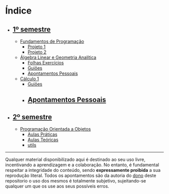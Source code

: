 # Índice
- ## [1º semestre](https://github.com/tfdmendes/curso/tree/main/1ano/1semestre)
  - [Fundamentos de Programação](https://github.com/tfdmendes/curso/tree/main/1ano/1semestre/FP)
    - [Projeto 1](https://github.com/tfdmendes/curso/tree/main/1ano/1semestre/FP/proj1)
    - [Projeto 2](https://github.com/tfdmendes/curso/tree/main/1ano/1semestre/FP/proj2)
  - [Álgebra Linear e Geometria Analítica](https://github.com/tfdmendes/curso/tree/main/1ano/1semestre/Algebra)
    - [Folhas Exercícios](https://github.com/tfdmendes/curso/tree/main/1ano/1semestre/Algebra/Folhas%20Exercicios)
    - [Guiões](https://github.com/tfdmendes/curso/tree/main/1ano/1semestre/Algebra/Slides%20Mat%C3%A9ria)
    - [Apontamentos Pessoais](https://github.com/tfdmendes/curso/tree/main/1ano/1semestre/Algebra/Apontamentos)
  - [Cálculo 1](https://github.com/tfdmendes/curso/tree/main/1ano/1semestre/Calculo%20I)
    - [Guiões](https://github.com/tfdmendes/curso/tree/main/1ano/1semestre/Calculo%20I/Gui%C3%B5es)
    - [Apontamentos Pessoais](https://github.com/tfdmendes/curso/tree/main/1ano/1semestre/Calculo%20I/Apontamentos)
      - 
- ## [2º semestre](https://github.com/tfdmendes/curso/tree/main/1ano/2semestre)
  - [Programação Orientada a Objetos](https://github.com/tfdmendes/curso/tree/main/1ano/2semestre/POO)
    - [Aulas Práticas](https://github.com/tfdmendes/curso/tree/main/1ano/2semestre/POO/src)
    - [Aulas Teóricas](https://github.com/tfdmendes/curso/tree/main/1ano/2semestre/POO/Teoricas)
    - [utils](https://github.com/tfdmendes/curso/tree/main/1ano/2semestre/POO/src/utils)


---
Qualquer material disponibilizado aqui é destinado ao seu uso livre, incentivando a aprendizagem e a colaboração. No entanto, é fundamental respeitar a integridade do conteúdo, sendo **expressamente proibida** a sua reprodução literal.
Todos os apontamentos são da autoria do [dono](https://github.com/tfdmendes) deste repositorio o uso dos mesmos é totalmente subjetivo, sujeitando-se qualquer um que os use aos seus possíveis erros.

